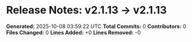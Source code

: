 # Release Notes: v2.1.13 → v2.1.13

**Generated:** 2025-10-08 03:59:22 UTC
**Total Commits:** 0
**Contributors:** 0
**Files Changed:** 0
**Lines Added:** +0
**Lines Removed:** -0

